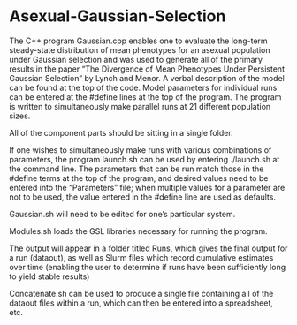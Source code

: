 # Asexual-Gaussian-Selection

The C++ program Gaussian.cpp enables one to evaluate the long-term steady-state distribution of mean phenotypes for an asexual population under Gaussian selection and was used to generate all of the primary results in the paper “The Divergence of Mean Phenotypes Under Persistent Gaussian Selection” by Lynch and Menor. A verbal description of the model can be found at the top of the code. Model parameters for individual runs can be entered at the #define lines at the top of the program. The program is written to simultaneously make parallel runs at 21 different population sizes. 

All of the component parts should be sitting in a single folder.

If one wishes to simultaneously make runs with various combinations of parameters, the program launch.sh can be used by entering ./launch.sh at the command line. The parameters that can be run match those in the #define terms at the top of the program, and desired values need to be entered into the “Parameters” file; when multiple values for a parameter are not to be used, the value entered in the #define line are used as defaults.

Gaussian.sh will need to be edited for one’s particular system.

Modules.sh loads the GSL libraries necessary for running the program.

The output will appear in a folder titled Runs, which gives the final output for a run (dataout), as well as Slurm files which record cumulative estimates over time (enabling the user to determine if runs have been sufficiently long to yield stable results)

Concatenate.sh can be used to produce a single file containing all of the dataout files within a run, which can then be entered into a spreadsheet, etc. 

